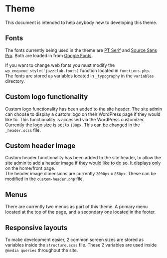 # Theme

This document is intended to help anybody new to developing this theme.

## Fonts
The fonts currently being used in the theme are [PT Serif](https://fonts.google.com/specimen/PT+Serif?query=pt+serif) and [Source Sans Pro](https://fonts.google.com/specimen/Source+Sans+Pro?query=source+sans+pro). Both are loaded in from [Google Fonts](https://fonts.google.com).  

If you want to change web fonts you must modify the `wp_enqueue_style('jazzclub-fonts)` function located in `functions.php`.  
The fonts are stored as variables located in `_typography` in the `variables` directory.

## Custom logo functionality
Custom logo functionality has been added to the site header. The site admin can choose to display a custom logo on their WordPress page if they would like to. This functionality is accessed via the WordPress customizer.  
Currently the logo size is set to `100px`. This can be changed in the `_header.scss` file.

## Custom header image
Custom header functionality has been added to the site header, to allow the site admin to add a header image if they would like to do so. It displays only on the home/front page.  
The header image dimensions are currently `2000px` x `850px`. These can be modified in the `custom-header.php` file.

## Menus
There are currently two menus as part of this theme. A primary menu located at the top of the page, and a secondary one located in the footer.

## Responsive layouts
To make development easier, 2 common screen sizes are stored as variables inside the `structure.scss` file. These 2 variables are used inside `@media queries` throughout the site.


